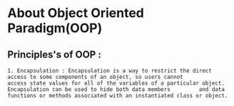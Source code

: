 # About Object Oriented Paradigm(OOP)

  ## Principles's of OOP :
    1. Encapsulation : Encapsulation is a way to restrict the direct access to some components of an object, so users cannot           access state values for all of the variables of a particular object. Encapsulation can be used to hide both data members         and data functions or methods associated with an instantiated class or object.
